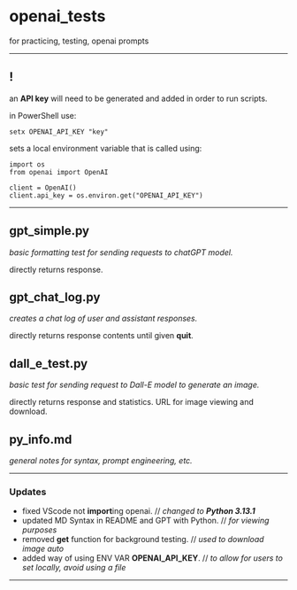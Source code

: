 # openai_tests
for practicing, testing, openai prompts

-----

## !
an **API key** will need to be generated and added in order to run scripts.

in PowerShell use:

```
setx OPENAI_API_KEY "key"
```

sets a local environment variable that is called using:

```
import os
from openai import OpenAI

client = OpenAI()
client.api_key = os.environ.get("OPENAI_API_KEY")
```

-----

## gpt_simple.py
*basic formatting test for sending requests to chatGPT model.*

directly returns response.

## gpt_chat_log.py
*creates a chat log of user and assistant responses.*

directly returns response contents until given **quit**.

## dall_e_test.py
*basic test for sending request to Dall-E model to generate an image.*

directly returns response and statistics. URL for image viewing and download.

## py_info.md
*general notes for syntax, prompt engineering, etc.*

-----

### Updates
- fixed VScode not **import**ing openai. // *changed to **Python 3.13.1***
- updated MD Syntax in README and GPT with Python. // *for viewing purposes*
- removed **get** function for background testing. // *used to download image auto*
- added way of using ENV VAR **OPENAI_API_KEY**. // *to allow for users to set locally, avoid using a file*

-----
